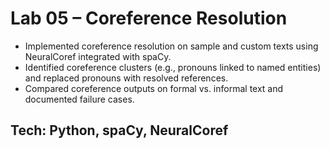 # Lab 05 – Coreference Resolution

- Implemented coreference resolution on sample and custom texts using NeuralCoref integrated with spaCy.
- Identified coreference clusters (e.g., pronouns linked to named entities) and replaced pronouns with resolved references.
- Compared coreference outputs on formal vs. informal text and documented failure cases.

## Tech: Python, spaCy, NeuralCoref